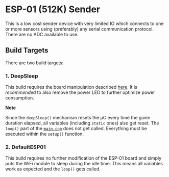 # ESP-01 (512K) Sender #

This is a low cost sender device with very limited IO which connects to one or more sensors using (preferably) any serial communication protocol. There are no ADC available to use.

## Build Targets ##

There are two build targets:

### 1. DeepSleep ###

This build requires the board manipulation described [here](https://randomnerdtutorials.com/esp8266-deep-sleep-with-arduino-ide/). It is *recommended* to also remove the power LED to further optimize power consumption.

**Note**

Since the `deepSleep()` mechanism resets the µC every time the given duration elapsed, all variables (including `static` ones) also get reset. The `loop()` part of the [`main.cpp`](/main/ESP01_NowSender/src/main.cpp) does not get called. Everything must be executed within the `setup()` function.

### 2. DefaultESP01 ###

This build requires no further modification of the ESP-01 board and simply puts the WiFi module to sleep during the idle time. This means all variables work as expected and the `loop()` gets called.
